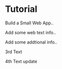 # Tutorial

Build a Small Web App..

Add some web text info..

Add some addtional info..

3rd Text 

4th Text update